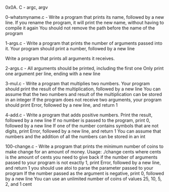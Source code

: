 0x0A. C - argc, argv

0-whatsmyname.c - Write a program that prints its name, followed by a new line.
If you rename the program, it will print the new name, without having to compile it again
You should not remove the path before the name of the program

1-args.c - Write a program that prints the number of arguments passed into it.
Your program should print a number, followed by a new line

Write a program that prints all arguments it receives.

2-args.c - All arguments should be printed, including the first one
Only print one argument per line, ending with a new line

3-mul.c - Write a program that multiplies two numbers.
Your program should print the result of the multiplication, followed by a new line
You can assume that the two numbers and result of the multiplication can be stored in an integer
If the program does not receive two arguments, your program should print Error, followed by a new line, and return 1

4-add.c - Write a program that adds positive numbers.
Print the result, followed by a new line
If no number is passed to the program, print 0, followed by a new line
If one of the number contains symbols that are not digits, print Error, followed by a new line, and return 1
You can assume that numbers and the addition of all the numbers can be stored in an int

100-change.c - Write a program that prints the minimum number of coins to make change for an amount of money.
Usage: ./change cents
where cents is the amount of cents you need to give back
if the number of arguments passed to your program is not exactly 1, print Error, followed by a new line, and return 1
you should use atoi to parse the parameter passed to your program
If the number passed as the argument is negative, print 0, followed by a new line
You can use an unlimited number of coins of values 25, 10, 5, 2, and 1 cent
